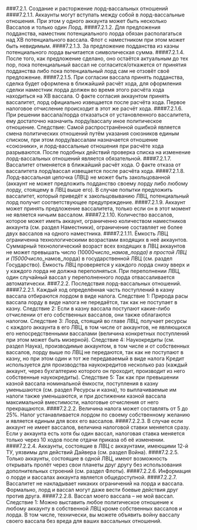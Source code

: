 ﻿###7.2.1. Создание и расторжение лорд-вассальных отношений
####7.2.1.1.
Аккаунты могут вступать между собой в лорд-вассальные отношения. При этом у одного аккаунта может быть несколько Вассалов и только один Лорд.
####7.2.1.2.
Для предложения подданства, наместник потенциального лорда обязан располагаться над ХВ потенциального вассала. Флот с наместником при этом может быть невидимым.
####7.2.1.3.
За предложение подданства из казны потенциального лорда вычитается символическая сумма.
####7.2.1.4.
После того, как предложение сделано, оно остаётся актуальным до тех пор, пока потенциальный вассал не согласится/откажется от принятия подданства либо пока потенциальный лорд сам не отзовёт своё предложение.
####7.2.1.5.
При согласии вассала принять подданства, сделка будет оформлена в ближайший расчёт хода, для оформления сделки наместник лорда должен во время этого расчёта хода находиться на ХВ вассала. О факте согласия аккаунтом принять вассалитет, лорд официально извещается после расчёта хода. Первое налоговое отчисление происходит в этот же расчёт хода.
####7.2.1.6.
При решении вассала/лорда отказаться от установленного вассалитета, ему достаточно назначить лорду/вассалу иное политическое отношение. Следствие: Самой распространённой ошибкой является смена политических отношений путём указания союзников единым списком, при этом лорду/вассалам назначается отношение «союзники», и лорд-вассальные отношения при расчёте хода разрываются. После подобных действий проверка списка на изменение лорд-вассальных отношений является обязательной.
####7.2.1.7.
Вассалитет отменяется в ближайший расчёт хода. О факте отказа от вассалитета лорд/вассал извещается после расчёта хода.
####7.2.1.8.
Лорд-вассальная цепочка (ЛВЦ) не может быть закольцованной (аккаунт не может предложить подданство своему лорду либо любому лорду, стоящему в ЛВЦ выше его). В случае попытки предложить вассалитет, который приведёт к закольцовыванию ЛВЦ, потенциальный лорд получит соответствующее предупреждение.
####7.2.1.9.
Аккаунт может принять предложение вассалитета, только если он в этот момент не является ничьим вассалом.
####7.2.1.10.
Количество вассалов, которое может иметь аккаунт, ограниченно количеством наместников аккаунта (см. раздел Наместники), ограничение составляет не более двух вассалов на одного наместника.
####7.2.1.11.
Ёмкость ЛВЦ ограниченна технологическими возрастами входящих в неё аккаунтов. Суммарный технологический возраст всех входящих в ЛВЦ аккаунтов не может превышать число (10000*число_намов_лорда) в простой ЛВЦ и (15000*число_намов_лорда) в государственной ЛВЦ (см. раздел Государство). Ёмкость ЛВЦ проверяется у каждого лорда снизу вверх и у каждого лорда не должна переполняться. При переполнении ЛВЦ, один случайный вассал у переполненного лорда отвассаливается автоматически.
###7.2.2. Последствия лорд-вассальных отношений.
####7.2.2.1.
Каждый ход определённая часть поступлений в казну вассала отбираются лордом в виде налога. Следствие 1: Природа расы вассала лорду в виде налога не передаётся, так как не поступает в казну. Следствие 2: Если в казну вассала поступают какие-либо отчислении от его собственных вассалов, они также облагаются налогом. Следствие 3: Лорд, стоящий во главе ЛВЦ, получает ресурсы с каждого аккаунта в его ЛВЦ, в том числе от аккаунтов, не являющихся его непосредственными вассалами (величина конкретных поступлений при этом может быть мизерной). Следствие 4: Наукокредиты (см. раздел Наука), производимые аккаунтом, в том числе и от собственных вассалов, лорду выше по ЛВЦ не передаются, так как не поступают в казну, но при этом один и тот же передаваемый в виде налога Кредит используется для производства наукокредитов несколько раз (каждый аккаунт, через бухгалтерию которого он проходит, производит из него собственные наукокредиты). Следствие 5: Так как при превышении казной вассала номинальной ёмкости, поступления в казну уменьшаются (см. раздел Ресурсы и казна), то выплачиваемые им налоги также уменьшаются, и при достижении казной вассала максимальной вместимости, налоговые отчисления от него прекращаются.
####7.2.2.2.
Величина налога может составлять от 5 до 25%. Налог устанавливается лордом по своему собственному желанию и является единым для всех его вассалов.
####7.2.2.3.
В случае если аккаунт не имеет вассалов, величина налоговой ставки меняется сразу. Если у аккаунта есть хотя бы один вассал, налоговая ставка меняется только через 10 ходов после отдачи приказа об её изменении.
####7.2.2.4.
Аккаунты, состоящие в ЛВЦ с аккаунтами, имеющими 12-й ТУ, уязвимы для действий Дайвера (см. раздел Война).
####7.2.2.5.
Только аккаунты, состоящие в одной ЛВЦ, имеют возможность открывать пролёт через свои планеты друг другу без использования дополнительных строений (см. раздел Флоты).
####7.2.2.6.
Информация о лорде и вассалах аккаунта является общедоступной.
####7.2.2.7.
Вассалитет не накладывает никаких ограничений на лорда и вассала. Формально, лорд и вассал могут даже вести боевые действия друг против друга.
####7.2.2.8.
Вассал моего вассала – не мой вассал. Следствие 1: Можно выставить любое политическое отношение к любому аккаунту в собственной ЛВЦ кроме собственных вассалов и лорда. В том числе, технически, вы можете объявить войну вассалу своего вассала без вреда для ваших вассальных отношений.